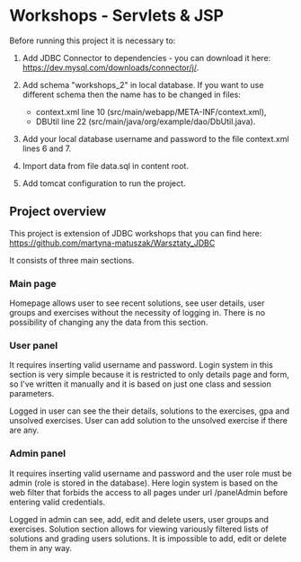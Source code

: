# Workshops - Servlets & JSP

Before running this project it is necessary to:
1. Add JDBC Connector to dependencies - you can download it here: 
   https://dev.mysql.com/downloads/connector/j/.
   
2. Add schema "workshops_2" in local database. If you want to use different schema then the name has to be changed in files:
   - context.xml line 10 (src/main/webapp/META-INF/context.xml),
   - DBUtil line 22 (src/main/java/org/example/dao/DbUtil.java).
    
3. Add your local database username and password to the file context.xml lines 6 and 7.

4. Import data from file data.sql in content root.

5. Add tomcat configuration to run the project.


## Project overview

This project is extension of JDBC workshops that you can find here: https://github.com/martyna-matuszak/Warsztaty_JDBC 

It consists of three main sections.

### Main page
Homepage allows user to see recent solutions, see user details, user groups and exercises without the necessity of logging in.
There is no possibility of changing any the data from this section.

### User panel
It requires inserting valid username and password. Login system in this section is very simple because it is restricted to only details page and form, so I've written it manually and it is based on just one class and session parameters.

Logged in user can see the their details, solutions to the exercises, gpa and unsolved exercises. User can add solution to the unsolved exercise if there are any.

### Admin panel
It requires inserting valid username and password and the user role must be admin (role is stored in the database). Here login system is based on the web filter that forbids the access to all pages under url /panelAdmin before entering valid credentials.

Logged in admin can see, add, edit and delete users, user groups and exercises. Solution section allows for viewing variously filtered lists of solutions and grading users solutions. It is impossible to add, edit or delete them in any way.
